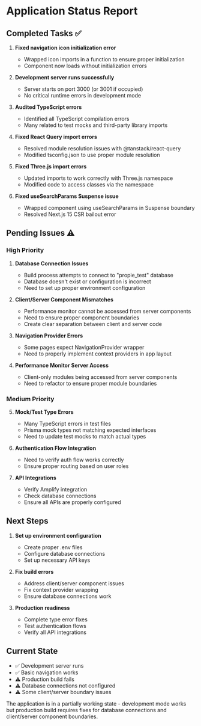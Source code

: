 # Application Status Report

## Completed Tasks ✅

1. **Fixed navigation icon initialization error**
   - Wrapped icon imports in a function to ensure proper initialization
   - Component now loads without initialization errors

2. **Development server runs successfully**
   - Server starts on port 3000 (or 3001 if occupied)
   - No critical runtime errors in development mode

3. **Audited TypeScript errors**
   - Identified all TypeScript compilation errors
   - Many related to test mocks and third-party library imports

4. **Fixed React Query import errors**
   - Resolved module resolution issues with @tanstack/react-query
   - Modified tsconfig.json to use proper module resolution

5. **Fixed Three.js import errors**
   - Updated imports to work correctly with Three.js namespace
   - Modified code to access classes via the namespace

6. **Fixed useSearchParams Suspense issue**
   - Wrapped component using useSearchParams in Suspense boundary
   - Resolved Next.js 15 CSR bailout error

## Pending Issues ⚠️

### High Priority

1. **Database Connection Issues**
   - Build process attempts to connect to "propie_test" database
   - Database doesn't exist or configuration is incorrect
   - Need to set up proper environment configuration

2. **Client/Server Component Mismatches**
   - Performance monitor cannot be accessed from server components
   - Need to ensure proper component boundaries
   - Create clear separation between client and server code

3. **Navigation Provider Errors**
   - Some pages expect NavigationProvider wrapper
   - Need to properly implement context providers in app layout

4. **Performance Monitor Server Access**
   - Client-only modules being accessed from server components
   - Need to refactor to ensure proper module boundaries

### Medium Priority

5. **Mock/Test Type Errors**
   - Many TypeScript errors in test files
   - Prisma mock types not matching expected interfaces
   - Need to update test mocks to match actual types

6. **Authentication Flow Integration**
   - Need to verify auth flow works correctly
   - Ensure proper routing based on user roles

7. **API Integrations**
   - Verify Amplify integration
   - Check database connections
   - Ensure all APIs are properly configured

## Next Steps

1. **Set up environment configuration**
   - Create proper .env files
   - Configure database connections
   - Set up necessary API keys

2. **Fix build errors**
   - Address client/server component issues
   - Fix context provider wrapping
   - Ensure database connections work

3. **Production readiness**
   - Complete type error fixes
   - Test authentication flows
   - Verify all API integrations

## Current State

- ✅ Development server runs
- ✅ Basic navigation works
- ⚠️ Production build fails
- ⚠️ Database connections not configured
- ⚠️ Some client/server boundary issues

The application is in a partially working state - development mode works but production build requires fixes for database connections and client/server component boundaries.